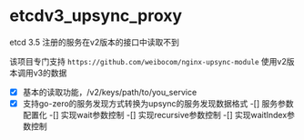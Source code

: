 # etcdv3_upsync_proxy

etcd 3.5 注册的服务在v2版本的接口中读取不到

该项目专门支持 `https://github.com/weibocom/nginx-upsync-module` 使用v2版本调用v3的数据

 -[x] 基本的读取功能，/v2/keys/path/to/you_service
 -[x] 支持go-zero的服务发现方式转换为upsync的服务发现数据格式
 -[] 服务参数配置化
 -[] 实现wait参数控制
 -[] 实现recursive参数控制
 -[] 实现waitIndex参数控制
